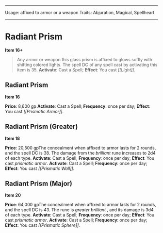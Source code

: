 
---
Usage: affixed to armor or a weapon
Traits: Abjuration, Magical, Spellheart

---

# Radiant Prism

**Item 16+**

> Any armor or weapon this glass prism is affixed to glows softly with shifting colored lights. The spell DC of any spell cast by activating this item is 35.
**Activate**: Cast a Spell;
**Effect**: You cast *[[Light]]*.

## Radiant Prism

**Item 16**

**Price**: 8,600 gp
**Activate**: Cast a Spell;
**Frequency**: once per day;
**Effect**: You cast *[[Prismatic Armor]]*.

## Radiant Prism (Greater)

**Item 18**

**Price**: 20,500 gpThe concealment when affixed to armor lasts for 2 rounds, and the spell DC is 38. The damage from the *brilliant* rune increases to 2d4 of each type.
**Activate**: Cast a Spell;
**Frequency**: once per day;
**Effect**: You cast *prismatic armor*.
**Activate**: Cast a Spell;
**Frequency**: once per day;
**Effect**: You cast *[[Prismatic Wall]]*.

## Radiant Prism (Major)

**Item 20**

**Price**: 64,000 gpThe concealment when affixed to armor lasts for 2 rounds, and the spell DC is 43. The rune is *greater brilliant* , and its damage is 3d4 of each type.
**Activate**: Cast a Spell;
**Frequency**: once per day;
**Effect**: You cast *prismatic armor*.
**Activate**: Cast a Spell;
**Frequency**: once per day;
**Effect**: You cast *[[Prismatic Sphere]]*.
